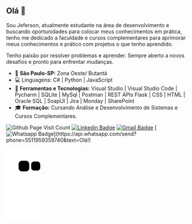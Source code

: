 ## Olá 👋

Sou Jeferson, atualmente estudante na área de desenvolvimento e buscando oportunidades para colocar meus conhecimentos em prática, tenho me dedicado a faculdade e cursos complementares para aprimorar meus conhecimentos e prático com projetos o que tenho aprendido. 

Tenho paixão por resolver problemas e aprender. Sempre aberto a novos desafios e pronto para enfrentar mudanças.

- 📍  **São Paulo-SP:** Zona Oeste/ Butantã
- 💻 Linguagens: C# | Python | JavaScript
- 🔧 **Ferramentas e Tecnologias:** Visual Studio | Visual Studio Code | Pycharm | SQLite | MySql | Postman | REST APIs Flask | CSS | HTML | Oracle SQL | SoapUI | Jira | Monday | SharePoint 
- 🎓 **Formação:** Cursando Análise e Desenvolvimento de Sistemas e Cursos Complementares.

![Github Page Visit Count](https://komarev.com/ghpvc/?username=Jeferson-Oliveiraa) [![Linkedin Badge](https://img.shields.io/badge/-Jeferson%20Oliveira-6633cc?style=flat-square&logo=Linkedin&logoColor=white&link=https://www.linkedin.com/in/jeferson-oliveiraa)](https://www.linkedin.com/in/jeferson-oliveiraa)   [![Gmail Badge](https://img.shields.io/badge/-Jeferson143@hotmail.com-6633cc?style=flat-square&logo=Gmail&logoColor=white&link=mailto:Jeferson143@hotmail.com)](mailto:Jeferson143@hotmail.com)  [![Whatsapp Badge](https://img.shields.io/badge/-Whatsapp-4CA143?style=flat-square&labelColor=4CA143&logo=whatsapp&logoColor=white&link=https://api.whatsapp.com/send?phone=5511959359740&text=Olá!)](https://api.whatsapp.com/send?phone=5511959359740&text=Olá!)

![Snake animation](https://github.com/Jeferson-Oliveiraa/Jeferson-Oliveiraa/blob/output/github-contribution-grid-snake.svg)
